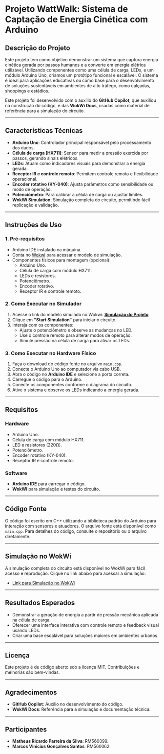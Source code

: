 # **Projeto WattWalk: Sistema de Captação de Energia Cinética com Arduino**

## **Descrição do Projeto**
Este projeto tem como objetivo demonstrar um sistema que captura energia cinética gerada por passos humanos e a converte em energia elétrica utilizável. Utilizando componentes como uma célula de carga, LEDs, e um módulo Arduino Uno, criamos um protótipo funcional e escalável. O sistema é ideal para aplicações educativas ou como base para o desenvolvimento de soluções sustentáveis em ambientes de alto tráfego, como calçadas, shoppings e estádios.

Este projeto foi desenvolvido com o auxílio do **GitHub Copilot**, que auxiliou na construção do código, e das **WokWi Docs**, usadas como material de referência para a simulação do circuito.

---

## **Características Técnicas**
- **Arduino Uno**: Controlador principal responsável pelo processamento dos dados.
- **Célula de carga (HX711)**: Sensor para medir a pressão exercida por passos, gerando sinais elétricos.
- **LEDs**: Atuam como indicadores visuais para demonstrar a energia gerada.
- **Receptor IR e controle remoto**: Permitem controle remoto e flexibilidade operacional.
- **Encoder rotativo (KY-040)**: Ajusta parâmetros como sensibilidade ou modo de operação.
- **Potenciômetro**: Para calibrar a célula de carga ou ajustar limites.
- **WokWi Simulation**: Simulação completa do circuito, permitindo fácil replicação e validação.

---

## **Instruções de Uso**
### **1. Pré-requisitos**
- Arduino IDE instalado na máquina.
- Conta no [Wokwi](https://wokwi.com/) para acessar o modelo de simulação.
- Componentes físicos para montagem (opcional):
  - Arduino Uno.
  - Célula de carga com módulo HX711.
  - LEDs e resistores.
  - Potenciômetro.
  - Encoder rotativo.
  - Receptor IR e controle remoto.

### **2. Como Executar no Simulador**
1. Acesse o link do modelo simulado no Wokwi: **[Simulação do Projeto](https://wokwi.com/projects/414960452763111425)**
2. Clique em **"Start Simulation"** para iniciar o circuito.
3. Interaja com os componentes:
   - Ajuste o potenciômetro e observe as mudanças no LED.
   - Use o controle remoto para alterar modos de operação.
   - Simule pressão na célula de carga para ativar os LEDs.

### **3. Como Executar no Hardware Físico**
1. Faça o download do código fonte no arquivo `main.cpp`.
2. Conecte o Arduino Uno ao computador via cabo USB.
3. Abra o código no **Arduino IDE** e selecione a porta correta.
4. Carregue o código para o Arduino.
5. Conecte os componentes conforme o diagrama do circuito.
6. Ative o sistema e observe os LEDs indicando a energia gerada.

---

## **Requisitos**
### **Hardware**
- Arduino Uno.
- Célula de carga com módulo HX711.
- LED e resistores (220Ω).
- Potenciômetro.
- Encoder rotativo (KY-040).
- Receptor IR e controle remoto.

### **Software**
- **Arduino IDE** para carregar o código.
- **WokWi** para simulação e testes do circuito.

---

## **Código Fonte**
O código foi escrito em C++ utilizando a biblioteca padrão do Arduino para interação com sensores e atuadores. O arquivo fonte está disponível como `main.cpp`. Para detalhes do código, consulte o repositório ou o arquivo diretamente.

---

## **Simulação no WokWi**
A simulação completa do circuito está disponível no WokWi para fácil acesso e reprodução. Clique no link abaixo para acessar a simulação:
- [Link para Simulação no WokWi](https://wokwi.com/projects/414960452763111425)

---

## **Resultados Esperados**
- Demonstrar a geração de energia a partir de pressão mecânica aplicada na célula de carga.
- Oferecer uma interface interativa com controle remoto e feedback visual usando LEDs.
- Criar uma base escalável para soluções maiores em ambientes urbanos.

---

## **Licença**
Este projeto é de código aberto sob a licença MIT. Contribuições e melhorias são bem-vindas.

---

## **Agradecimentos**
- **GitHub Copilot**: Auxílio no desenvolvimento do código.
- **WokWi Docs**: Referência para a simulação e documentação técnica.

---

## **Participantes**
- **Matheus Ricardo Parreira da Silva**: RM560099.
- **Marcos Vinicius Gonçalves Santos**: RM560062.
